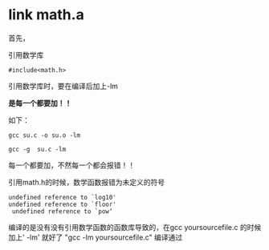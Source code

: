 # link math.a

首先，

引用数学库
```
#include<math.h>
```
 

引用数学库时，要在编译后加上-lm

**是每一个都要加！！**

如下：
```
gcc su.c -o su.o -lm

gcc -g  su.c -lm
```
每一个都要加，不然每一个都会报错！！



引用math.h的时候，数学函数报错为未定义的符号
```
undefined reference to `log10'
undefined reference to `floor'
 undefined reference to `pow‘
```
 编译的是没有没有引用数学函数的函数库导致的，在gcc yoursourcefile.c 的时候加上' -lm' 就好了 "gcc -lm yoursourcefile.c" 编译通过